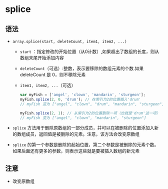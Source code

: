 # splice

## 语法

+ `array.splice(start, deleteCount, item1, item2, ...)`

  + `start` ：指定修改的开始位置（从0计数）,如果超出了数组的长度，则从数组末尾开始添加内容

  + `deleteCount`（可选）:整数，表示要移除的数组元素的个数.如果 deleteCount 是 0，则不移除元素

  + `item1, item2, ...`（可选）

    ```js
    var myFish = ['angel', 'clown', 'mandarin', 'sturgeon'];
    myFish.splice(2, 0, 'drum'); // 在索引为2的位置插入'drum'
    // myFish 变为 ["angel", "clown", "drum", "mandarin", "sturgeon"]

    myFish.splice(2, 1); // 从索引为2的位置删除一项（也就是'drum'这一项）
    // myFish 变为 ["angel", "clown", "mandarin", "sturgeon"]
    ```

+ `splice` 方法用于删除原数组的一部分成员，并可以在被删除的位置添加入新的数组成员，返回值是被删除的元素。注意，该方法会改变原数组

+ `splice` 的第一个参数是删除的起始位置，第二个参数是被删除的元素个数。如果后面还有更多的参数，则表示这些就是要被插入数组的新元素

## 注意

+ 改变原数组
